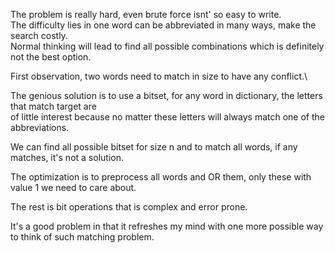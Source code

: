 The problem is really hard, even brute force isnt' so easy to write.\
The difficulty lies in one word can be abbreviated in many ways, make the search costly.\
Normal thinking will lead to find all possible combinations which is definitely not the best option.

First observation, two words need to match in size to have any conflict.\

The genious solution is to use a bitset, for any word in dictionary, the letters that match target are\
of little interest because no matter these letters will always match one of the abbreviations.

We can find all possible bitset for size n and to match all words, if any matches, it's not a solution.

The optimization is to preprocess all words and OR them, only these with value 1 we need to care about.

The rest is bit operations that is complex and error prone.

It's a good problem in that it refreshes my mind with one more possible way to think of such matching problem.
